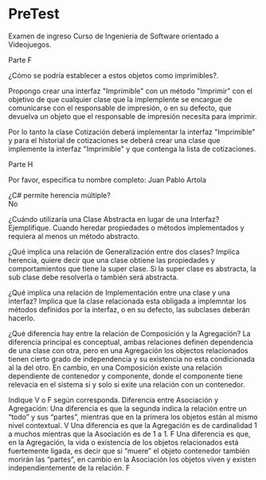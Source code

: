 # PreTest
Examen de ingreso Curso de Ingeniería de Software orientado a Videojuegos.

Parte F

¿Cómo se podría establecer a estos objetos como imprimibles?.

Propongo crear una interfaz "Imprimible" con un método "Imprimir" con el objetivo de que cualquier clase que la implemplente se encargue de comunicarse con el responsable de impresión, o en su defecto, que devuelva un objeto que el responsable de impresión necesita para imprimir.

Por lo tanto la clase Cotización deberá implementar la interfaz "Imprimible" y para el historial de cotizaciones se deberá crear una clase que implemente la interfaz "Imprimible" y que contenga la lista de cotizaciones. 

Parte H

Por favor, especifica tu nombre completo: Juan Pablo Artola

¿C# permite herencia múltiple?  
No

¿Cuándo utilizaría una Clase Abstracta en lugar de una Interfaz? Ejemplifique.
Cuando heredar propiedades o métodos implementados y requiera al menos un método abstracto.

¿Qué implica una relación de Generalización entre dos clases?
Implica herencia, quiere decir que una clase obtiene las propiedades y comportamientos que tiene la super clase. Si la super clase es abstracta, la sub clase debe resolverla o también será abstracta.

¿Qué implica una relación de Implementación entre una clase y una interfaz?
Implica que la clase relacionada esta obligada a implemntar los métodos definidos por la interfaz, o en su defecto, las subclases deberán hacerlo.

¿Qué diferencia hay entre la relación de Composición y la Agregación?
La diferencia principal es conceptual, ambas relaciones definen dependencia de una clase con otra, pero en una Agregación los objectos relacionados tienen cierto grado de independencia y su existencia no esta condicionada al la del otro. En cambio, en una Composición existe una relación dependiente de contenedor y componente, donde el componente tiene relevacia en el sistema si y solo si exite una relación con un contenedor.

Indique V o F según corresponda. Diferencia entre Asociación y Agregación:
Una diferencia es que la segunda indica la relación entre un “todo” y sus “partes”, mientras que en la primera los objetos están al mismo nivel contextual.   V
Una diferencia es que la Agregación es de cardinalidad 1 a muchos mientras que la Asociación es de 1 a 1.   F
Una diferencia es que, en la Agregación, la vida o existencia de los objetos relacionados está fuertemente ligada, es decir que si “muere” el objeto contenedor también morirán las “partes”, en cambio en la Asociación los objetos viven y existen independientemente de la relación.   F
